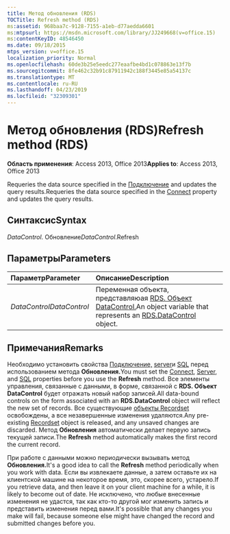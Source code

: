 ```yaml
---
title: Метод обновления (RDS)
TOCTitle: Refresh method (RDS)
ms:assetid: 968baa7c-9128-7155-a1eb-d77aedda6601
ms:mtpsurl: https://msdn.microsoft.com/library/JJ249668(v=office.15)
ms:contentKeyID: 48546450
ms.date: 09/18/2015
mtps_version: v=office.15
localization_priority: Normal
ms.openlocfilehash: 60de3b25e5eedc277eaafbe4bd1c078863e13f7b
ms.sourcegitcommit: 8fe462c32b91c87911942c188f3445e85a54137c
ms.translationtype: MT
ms.contentlocale: ru-RU
ms.lasthandoff: 04/23/2019
ms.locfileid: "32309301"
---
```

# <a name="refresh-method-rds"></a><span data-ttu-id="5146c-102">Метод обновления (RDS)</span><span class="sxs-lookup"><span data-stu-id="5146c-102">Refresh method (RDS)</span></span>

<span data-ttu-id="5146c-103">**Область применения**: Access 2013, Office 2013</span><span class="sxs-lookup"><span data-stu-id="5146c-103">**Applies to**: Access 2013, Office 2013</span></span>

<span data-ttu-id="5146c-104">Requeries the data source specified in the [Подключение](connect-property-rds.md) and updates the query results.</span><span class="sxs-lookup"><span data-stu-id="5146c-104">Requeries the data source specified in the [Connect](connect-property-rds.md) property and updates the query results.</span></span>

## <a name="syntax"></a><span data-ttu-id="5146c-105">Синтаксис</span><span class="sxs-lookup"><span data-stu-id="5146c-105">Syntax</span></span>

<span data-ttu-id="5146c-106">*DataControl*. Обновление</span><span class="sxs-lookup"><span data-stu-id="5146c-106">*DataControl*.Refresh</span></span>

## <a name="parameters"></a><span data-ttu-id="5146c-107">Параметры</span><span class="sxs-lookup"><span data-stu-id="5146c-107">Parameters</span></span>

|<span data-ttu-id="5146c-108">Параметр</span><span class="sxs-lookup"><span data-stu-id="5146c-108">Parameter</span></span>|<span data-ttu-id="5146c-109">Описание</span><span class="sxs-lookup"><span data-stu-id="5146c-109">Description</span></span>|
|:--------|:----------|
|<span data-ttu-id="5146c-110">*DataControl*</span><span class="sxs-lookup"><span data-stu-id="5146c-110">*DataControl*</span></span> |<span data-ttu-id="5146c-111">Переменная объекта, представляюая [RDS. Объект DataControl.](datacontrol-object-rds.md)</span><span class="sxs-lookup"><span data-stu-id="5146c-111">An object variable that represents an [RDS.DataControl](datacontrol-object-rds.md) object.</span></span>|

## <a name="remarks"></a><span data-ttu-id="5146c-112">Примечания</span><span class="sxs-lookup"><span data-stu-id="5146c-112">Remarks</span></span>

<span data-ttu-id="5146c-113">Необходимо установить свойства [Подключение,](connect-property-rds.md) [server](server-property-rds.md)и [SQL](https://docs.microsoft.com/office/vba/access/concepts/miscellaneous/sql-property-ado) перед использованием метода **Обновления.**</span><span class="sxs-lookup"><span data-stu-id="5146c-113">You must set the [Connect](connect-property-rds.md), [Server](server-property-rds.md), and [SQL](https://docs.microsoft.com/office/vba/access/concepts/miscellaneous/sql-property-ado) properties before you use the **Refresh** method.</span></span> <span data-ttu-id="5146c-114">Все элементы управления, связанные с данными, в форме, связанной с **RDS. Объект DataControl** будет отражать новый набор записей.</span><span class="sxs-lookup"><span data-stu-id="5146c-114">All data-bound controls on the form associated with an **RDS.DataControl** object will reflect the new set of records.</span></span> <span data-ttu-id="5146c-115">Все существующие [объекты Recordset](recordset-object-ado.md) освобождены, а все незавершенные изменения удаляются.</span><span class="sxs-lookup"><span data-stu-id="5146c-115">Any pre-existing [Recordset](recordset-object-ado.md) object is released, and any unsaved changes are discarded.</span></span> <span data-ttu-id="5146c-116">Метод **Обновления** автоматически делает первую запись текущей записи.</span><span class="sxs-lookup"><span data-stu-id="5146c-116">The **Refresh** method automatically makes the first record the current record.</span></span>

<span data-ttu-id="5146c-117">При работе с данными можно периодически вызывать метод **Обновления.**</span><span class="sxs-lookup"><span data-stu-id="5146c-117">It's a good idea to call the **Refresh** method periodically when you work with data.</span></span> <span data-ttu-id="5146c-118">Если вы извлекаете данные, а затем оставьте их на клиентской машине на некоторое время, это, скорее всего, устарело.</span><span class="sxs-lookup"><span data-stu-id="5146c-118">If you retrieve data, and then leave it on your client machine for a while, it is likely to become out of date.</span></span> <span data-ttu-id="5146c-119">Не исключено, что любые внесенные изменения не удастся, так как кто-то другой мог изменить запись и представить изменения перед вами.</span><span class="sxs-lookup"><span data-stu-id="5146c-119">It's possible that any changes you make will fail, because someone else might have changed the record and submitted changes before you.</span></span>

